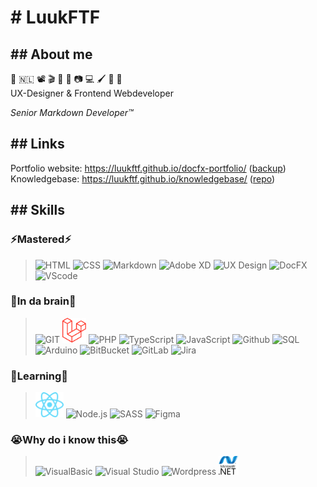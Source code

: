 # # LuukFTF

## ## About me

💜 🇳🇱 📽️ 🎬 🎵 👾 📷 💻 🖌️ 💚 🌈  
UX-Designer & Frontend Webdeveloper

*Senior Markdown Developer™*

## ##  Links

Portfolio website: https://luukftf.github.io/docfx-portfolio/ ([backup][lucasvandervegt/portofolio])  
Knowledgebase: https://luukftf.github.io/knowledgebase/ ([repo][github/knowledgebase])

## ## Skills

### ⚡Mastered⚡

> <img alt="HTML" width='30' src="img/html.svg"/>
> <img alt="CSS" width='50' src="img/css.svg"/>
> <img alt="Markdown" width='60' src="img/markdown.svg"/>
> <img alt="Adobe XD" width='40' src="img/adobexd.svg"/>
> <img alt="UX Design" width='70' src="img/uxui.svg"/>
> <img alt="DocFX" height='40' src="img/docfx.jpg"/>
> <img alt="VScode" height='40' src="img/vscode.svg"/>

### 🧠In da brain🧠
> <img alt="GIT" height='40' src="img/git.svg"/> 
> <img alt="Laravel" height='40' src="img/laravel.svg"/>
> <img alt="PHP" height='25' src="img/php.svg"/> 
> <img alt="TypeScript" height='40' src="img/typescript.svg"/> 
> <img alt="JavaScript" height='40' src="img/javascript.svg"/>  
> <img alt="Github" height='40' src="img/github.svg"/> 
> <img alt="SQL" height='40' src="img/mysql.svg"/> 
> <img alt="Arduino" height='40' src="img/arduino.svg"/> 
> <img alt="BitBucket" height='40' src="img/bitbucket.svg"/> 
> <img alt="GitLab" height='40' src="img/gitlab.svg"/> 
> <img alt="Jira" height='40' src="img/jira.svg"/> 


### 🌱Learning🌱
> <img alt="React" height='40' src="img/react.svg"/> 
> <img alt="Node.js" height='50' src="img/nodejs.svg"/> 
> <img alt="SASS" height='40' src="img/sass.svg"/>
> <img alt="Figma" height='40' src="img/figma.svg"/>


<!-- ### 🚀Future🚀

> <img alt="Next.js" height='50' src="img/nextjs.svg"/> 
> <img alt="Nest.js" height='50' src="img/nestjs.svg"/>
> <img alt="Kubernetes" height='50' src="img/kubernetes.svg"/> 
> <img alt="AWS" height='30' src="img/aws.svg"/> 
> <img alt="PWA" height= '30' src="img/pwa.png"/>  
> <img alt="DevOps" height='50' src="img/devops.webp"/> 
> <img alt="Angular" height='40' src="img/angular.svg"/> 
> <img alt="Docker" height='40' src="img/docker.svg"/> 
> <img alt="Dotnetcore" height='40' src="img/dotnetcore.svg"/>  -->

### 😭Why do i know this😭

> <img alt="VisualBasic" height='30' src="img/visualbasic.svg"/> 
> <img alt="Visual Studio" height='30' src="img/visualstudio.svg"/> 
> <img alt="Wordpress" height='30' src="img/wordpress.svg"/> 
> <img alt=".NET" height='30' src="img/dotnet.svg"/> 


[lucasvandervegt/portofolio]: https://lucasvandervegt.nl/
[github.io/portofolio]: https://luukftf.github.io/docfx-portfolio/
[github/knowledgebase]: https://github.com/LuukFTF/knowledgebase
